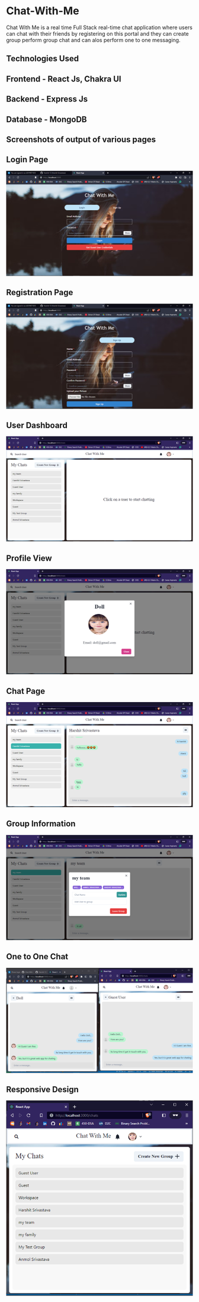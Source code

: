 # Chat-With-Me
Chat With Me is a real time Full Stack real-time chat application where users can chat with their friends by registering on this portal and they can create group perform group chat and can alos perform one to one messaging.

## Technologies Used
## Frontend - React Js, Chakra UI 
## Backend - Express Js 
## Database - MongoDB

## Screenshots of output of various pages

## Login Page
![Login-Page](https://github.com/Harshit-12/chat-with-me/blob/e0ba7eb3d94a637bb3192857d063a01a58f17fe4/Login-Page.png)

## Registration Page
![Registration-Page](https://github.com/Harshit-12/chat-with-me/blob/c941bc13cc5d65e35b973ca76feb6586e3e22053/Registration-Page.png)

## User Dashboard
![User-Dashboard](https://github.com/Harshit-12/Chat-With-Me/blob/1bf7a87d46a1649b1f7cfd539026624f0a127185/User-Dashboard.png)

## Profile View
![Profile-View](https://github.com/Harshit-12/Chat-With-Me/blob/1bf7a87d46a1649b1f7cfd539026624f0a127185/Profile.png)

## Chat Page
![Chat-Page](https://github.com/Harshit-12/Chat-With-Me/blob/1bf7a87d46a1649b1f7cfd539026624f0a127185/Chat-Page.png)

## Group Information
![Group Information](https://github.com/Harshit-12/Chat-With-Me/blob/1bf7a87d46a1649b1f7cfd539026624f0a127185/Group-Info.png)

## One to One Chat 
![One-to-One-Chat](https://github.com/Harshit-12/Chat-With-Me/blob/4eab680dde10352ef3c516bb7344cdd5511108b1/One-to-One-Chat.png)

## Responsive Design
![Responsive Design](https://github.com/Harshit-12/Chat-With-Me/blob/4eab680dde10352ef3c516bb7344cdd5511108b1/Responsive%20(2).png)
